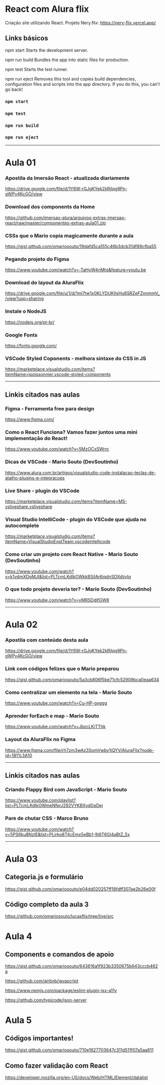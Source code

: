 # React com Alura flix
Criação site utilizando React.
Projeto Nery.flix: https://nery-flix.vercel.app/

## Links básicos

npm start
    Starts the development server.

  npm run build
    Bundles the app into static files for production.

  npm test
    Starts the test runner.

  npm run eject
    Removes this tool and copies build dependencies, configuration files
    and scripts into the app directory. If you do this, you can’t go back!

### `npm start`

### `npm test`

### `npm run build` 

### `npm run eject`

-----------------------------------------------------------

# Aula 01

### Apostila da Imersão React - atualizada diariamente
https://drive.google.com/file/d/1Y6W-rGJgKYek2kRjIqg9Pn-gWPv4KcGO/view

### Download dos components da Home
https://github.com/imersao-alura/arquivos-extras-imersao-react/raw/master/componentes-extras-aula01.zip

### CSSs que o Mario copia magicamente durante a aula
https://gist.github.com/omariosouto/19dafd5ca155c46b3dcb31df89cfba55

### Pegando projeto do Figma
https://www.youtube.com/watch?v=-TaHyW4nMtg&feature=youtu.be

### Download do layout da AluraFlix
https://drive.google.com/file/u/1/d/1ml7tw1x0KLYDUKIIsHu6SRZeFZnnmmV_/view?usp=sharing

### Instale o NodeJS
https://nodejs.org/pt-br/

### Google Fonts
https://fonts.google.com/

### VSCode Styled Coponents - melhora sintaxe do CSS in JS
https://marketplace.visualstudio.com/items?itemName=jpoissonnier.vscode-styled-components

----------------------------------------------------------

## Linkis citados nas aulas

### Figma - Ferramenta free para design
https://www.figma.com/

### Como o React Funciona? Vamos fazer juntos uma mini implementação do React!
https://www.youtube.com/watch?v=5MzOCxSWrrc

### Dicas de VSCode - Mario Souto (DevSoutinho)
https://www.alura.com.br/artigos/visualstudio-code-instalacao-teclas-de-atalho-plugins-e-integracoes

### Live Share - plugin do VSCode
https://marketplace.visualstudio.com/items?itemName=MS-vsliveshare.vsliveshare

### Visual Studio IntelliCode - plugin do VSCode que ajuda no autocomplete
https://marketplace.visualstudio.com/items?itemName=VisualStudioExptTeam.vscodeintellicode

### Como criar um projeto com React Native - Mario Souto (DevSoutinho)
https://www.youtube.com/watch?v=k1vdmXDgMJI&list=PLTcmLKdIkOWkkBSilAr6iqdnSDXdiiyIq

### O que todo projeto deveria ter? - Mario Souto (DevSoutinho)
https://www.youtube.com/watch?v=yMRSDdifGW8

-----------------------------------------------------------

# Aula 02

### Apostila com conteúdo desta aula
https://drive.google.com/file/d/1Y6W-rGJgKYek2kRjIqg9Pn-gWPv4KcGO/view

### Link com códigos felizes que o Mario preparou
https://gist.github.com/omariosouto/5a3cb806f5be71cfc52909bca0eaa634

### Como centralizar um elemento na tela - Mario Souto
https://www.youtube.com/watch?v=Cu-HP-gvggg

### Aprender forEach e map - Mario Souto
https://www.youtube.com/watch?v=JbzcLKiTThk

### Layout da AluraFlix no Figma
https://www.figma.com/file/rh7zm3wAz3SomVwby1iQYV/AluraFlix?node-id=181%3A10

----------------------------------------------------------

## Linkis citados nas aulas

### Criando Flappy Bird com JavaScript - Mario Souto
https://www.youtube.com/playlist?list=PLTcmLKdIkOWmeNferJ292VYKBXydGeDej

### Pare de chutar CSS - Marco Bruno
https://www.youtube.com/watch?v=5PS6ku8NzIE&list=PLirko8T4cEmx5eBb1-9j6T6Gl4aBtZ_5x


-----------------------------------------------------------

# Aula 03

## Categoria.js e formulário
https://gist.github.com/omariosouto/e04dd020257ff18fdff307ae2b26e00f

## Código completo da aula 3
https://github.com/omariosouto/lucasflix/tree/live/src


# Aula 4

## Components e comandos de apoio
https://gist.github.com/omariosouto/643616a1f923b3350675b643cccb462a

https://github.com/airbnb/javascript

https://www.npmjs.com/package/eslint-plugin-jsx-a11y

https://github.com/typicode/json-server

# Aula 5

## Códigos importantes!
https://gist.github.com/omariosouto/710e1627703647c311d511f07a5aa611

## Como fazer validação com React

https://developer.mozilla.org/en-US/docs/Web/HTML/Element/datalist
